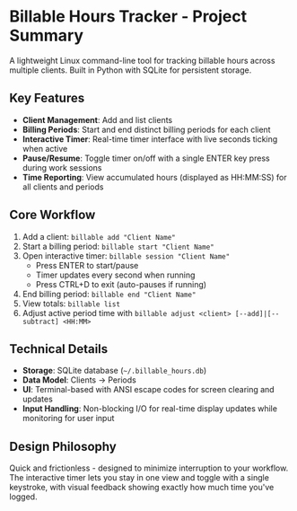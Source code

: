 # Billable Hours Tracker - Project Summary

A lightweight Linux command-line tool for tracking billable hours across multiple clients. Built in Python with SQLite for persistent storage.

## Key Features

- **Client Management**: Add and list clients
- **Billing Periods**: Start and end distinct billing periods for each client
- **Interactive Timer**: Real-time timer interface with live seconds ticking when active
- **Pause/Resume**: Toggle timer on/off with a single ENTER key press during work sessions
- **Time Reporting**: View accumulated hours (displayed as HH:MM:SS) for all clients and periods

## Core Workflow

1. Add a client: `billable add "Client Name"`
2. Start a billing period: `billable start "Client Name"`
3. Open interactive timer: `billable session "Client Name"`
   - Press ENTER to start/pause
   - Timer updates every second when running
   - Press CTRL+D to exit (auto-pauses if running)
4. End billing period: `billable end "Client Name"`
5. View totals: `billable list`
6. Adjust active period time with `billable adjust <client> [--add]|[--subtract] <HH:MM>`

## Technical Details

- **Storage**: SQLite database (`~/.billable_hours.db`)
- **Data Model**: Clients → Periods 
- **UI**: Terminal-based with ANSI escape codes for screen clearing and updates
- **Input Handling**: Non-blocking I/O for real-time display updates while monitoring for user input

## Design Philosophy

Quick and frictionless - designed to minimize interruption to your workflow. The interactive timer lets you stay in one view and toggle with a single keystroke, with visual feedback showing exactly how much time you've logged.
